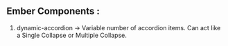 ## Ember Components :

 1. dynamic-accordion -> Variable number of accordion items. Can act like a Single Collapse or Multiple Collapse.
